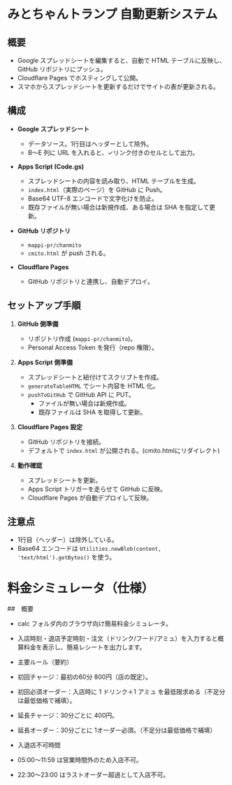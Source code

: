# みとちゃんトランプ 自動更新システム

## 概要
- Google スプレッドシートを編集すると、自動で HTML テーブルに反映し、GitHub リポジトリにプッシュ。
- Cloudflare Pages でホスティングして公開。
- スマホからスプレッドシートを更新するだけでサイトの表が更新される。

## 構成
- **Google スプレッドシート**
  - データソース。1行目はヘッダーとして除外。
  - B〜E 列に URL を入れると、✓リンク付きのセルとして出力。

- **Apps Script (Code.gs)**
  - スプレッドシートの内容を読み取り、HTML テーブルを生成。
  - `index.html`（実際のページ）を GitHub に Push。
  - Base64 UTF-8 エンコードで文字化けを防止。
  - 既存ファイルが無い場合は新規作成、ある場合は SHA を指定して更新。

- **GitHub リポジトリ**
  - `mappi-pr/chanmito`
  - `cmito.html` が push される。

- **Cloudflare Pages**
  - GitHub リポジトリと連携し、自動デプロイ。

## セットアップ手順

1. **GitHub 側準備**
   - リポジトリ作成 (`mappi-pr/chanmito`)。
   - Personal Access Token を発行（repo 権限）。

2. **Apps Script 側準備**
   - スプレッドシートと紐付けてスクリプトを作成。
   - `generateTableHTML` でシート内容を HTML 化。
   - `pushToGitHub` で GitHub API に PUT。
     - ファイルが無い場合は新規作成。
     - 既存ファイルは SHA を取得して更新。

3. **Cloudflare Pages 設定**
   - GitHub リポジトリを接続。
   - デフォルトで `index.html` が公開される。(cmito.htmlにリダイレクト)

4. **動作確認**
   - スプレッドシートを更新。
   - Apps Script トリガーを走らせて GitHub に反映。
   - Cloudflare Pages が自動デプロイして反映。

## 注意点
- 1行目（ヘッダー）は除外している。
- Base64 エンコードは `Utilities.newBlob(content, 'text/html').getBytes()` を使う。

# 料金シミュレータ（仕様）

##　概要
- calc フォルダ内のブラウザ向け簡易料金シミュレータ。
- 入店時刻・退店予定時刻・注文（ドリンク/フード/アミュ）を入力すると概算料金を表示し、簡易レシートを出力します。

- 主要ルール（要約）
 - 初回チャージ：最初の60分 800円（店の既定）。
 - 初回必須オーダー：入店時に 1 ドリンク＋1 アミュ を最低限求める（不足分は最低価格で補填）。
 - 延長チャージ：30分ごとに 400円。
 - 延長オーダー：30分ごとに 1オーダー必須。（不足分は最低価格で補填）
- 入退店不可時間
 - 05:00～11:59 は営業時間外のため入店不可。
 - 22:30〜23:00 はラストオーダー超過として入店不可。